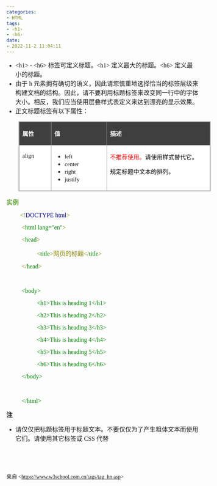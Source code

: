 ```yaml
---
categories:
- HTML
tags:
- ‹h1›
- ‹h6›
date:
- 2022-11-2 11:04:11
---
```


<ul style="list-style-type:disc">
    <li><span style="font-size:12.0pt"><span style="font-family:&quot;Comic Sans MS&quot;">&lt;h1&gt; - &lt;h6&gt;
            </span></span><span style="font-size:12.0pt"><span
                style="font-family:&quot;Microsoft YaHei UI&quot;">标签可定义标题。</span></span><span
            style="font-size:12.0pt"><span style="font-family:&quot;Comic Sans MS&quot;">&lt;h1&gt;
            </span></span><span style="font-size:12.0pt"><span
                style="font-family:&quot;Microsoft YaHei UI&quot;">定义最大的标题。</span></span><span
            style="font-size:12.0pt"><span style="font-family:&quot;Comic Sans MS&quot;">&lt;h6&gt;
            </span></span><span style="font-size:12.0pt"><span
                style="font-family:&quot;Microsoft YaHei UI&quot;">定义最小的标题。</span></span></li>
    <li><span style="font-size:12.0pt"><span style="font-family:&quot;Microsoft YaHei UI&quot;">由于</span></span><span
            style="font-size:12.0pt"><span style="font-family:&quot;Comic Sans MS&quot;"> h </span></span><span
            style="font-size:12.0pt"><span
                style="font-family:&quot;Microsoft YaHei UI&quot;">元素拥有确切的语义，因此请您慎重地选择恰当的标签层级来构建文档的结构。因此，请不要利用标题标签来改变同一行中的字体大小。相反，我们应当使用层叠样式表定义来达到漂亮的显示效果。</span></span>
    </li>
    <li><span style="font-size:12.0pt"><span
                style="font-family:&quot;Microsoft YaHei UI&quot;">正文标题标签有以下属性：</span></span></li>
</ul>
<table cellspacing="0" summary=""
    style="border-collapse:collapse; border-color:#a3a3a3; border-style:solid; border-width:1px;margin-left:32px;"
    class=" cke_show_border">
    <tbody>
        <tr>
            <td
                style="background-color:#3f3f3f; border-bottom:1px solid #a3a3a3; border-left:1px solid #a3a3a3; border-right:1px solid #a3a3a3; border-top:1px solid #a3a3a3; vertical-align:top; width:.8006in">
                <p><span style="font-size:11.5pt"><span style="font-family:&quot;Microsoft YaHei UI&quot;"><span
                                style="color:white"><strong>属性</strong></span></span></span></p>
            </td>
            <td
                style="background-color:#3f3f3f; border-bottom:1px solid #a3a3a3; border-left:1px solid #a3a3a3; border-right:1px solid #a3a3a3; border-top:1px solid #a3a3a3; vertical-align:top; width:1.4506in">
                <p><span style="font-size:11.5pt"><span style="font-family:&quot;Microsoft YaHei UI&quot;"><span
                                style="color:white"><strong>值</strong></span></span></span></p>
            </td>
            <td
                style="background-color:#3f3f3f; border-bottom:1px solid #a3a3a3; border-left:1px solid #a3a3a3; border-right:1px solid #a3a3a3; border-top:1px solid #a3a3a3; vertical-align:top; width:3.2923in">
                <p><span style="font-size:11.5pt"><span style="font-family:&quot;Microsoft YaHei UI&quot;"><span
                                style="color:white"><strong>描述</strong></span></span></span></p>
            </td>
        </tr>
        <tr>
            <td
                style="background-color:white; border-bottom:1px solid #a3a3a3; border-left:1px solid #a3a3a3; border-right:1px solid #a3a3a3; border-top:1px solid #a3a3a3; vertical-align:top; width:.7229in">
                <p><span style="font-size:11.5pt"><span
                            style="font-family:&quot;Comic Sans MS&quot;">align</span></span></p>
            </td>
            <td
                style="background-color:white; border-bottom:1px solid #a3a3a3; border-left:1px solid #a3a3a3; border-right:1px solid #a3a3a3; border-top:1px solid #a3a3a3; vertical-align:top; width:1.5284in">
                <ul>
                    <li><span style="font-size:11.5pt"><span
                                style="font-family:&quot;Comic Sans MS&quot;">left</span></span></li>
                    <li><span style="font-size:11.5pt"><span
                                style="font-family:&quot;Comic Sans MS&quot;">center</span></span></li>
                    <li><span style="font-size:11.5pt"><span
                                style="font-family:&quot;Comic Sans MS&quot;">right</span></span></li>
                    <li><span style="font-size:11.5pt"><span
                                style="font-family:&quot;Comic Sans MS&quot;">justify</span></span></li>
                </ul>
            </td>
            <td
                style="background-color:white; border-bottom:1px solid #a3a3a3; border-left:1px solid #a3a3a3; border-right:1px solid #a3a3a3; border-top:1px solid #a3a3a3; vertical-align:top; width:3.2923in">
                <p><span style="font-size:11.5pt"><span style="font-family:&quot;Microsoft YaHei UI&quot;"><span
                                style="color:#e80000">不推荐使用。</span><span
                                style="color:black">请使用样式替代它。</span></span></span></p>
                <p><span style="font-size:11.5pt"><span style="font-family:&quot;Microsoft YaHei UI&quot;"><span
                                style="color:black">规定标题中文本的排列。</span></span></span></p>
            </td>
        </tr>
    </tbody>
</table>
<p><span style="font-size:12.0pt"><span style="font-family:&quot;Microsoft YaHei UI&quot;"><span
                style="color:#6da845"><strong>实例</strong></span></span></span></p>
<p style="margin-left:36px"><span style="font-size:12.0pt"><span style="font-family:&quot;Comic Sans MS&quot;"><span
                style="color:olive">&lt;</span><span style="color:gray">!</span><span style="color:darkblue">DOCTYPE
                html</span><span style="color:olive">&gt;</span></span></span></p>
<p style="margin-left:40px"><span style="font-size:12.0pt"><span style="font-family:&quot;Comic Sans MS&quot;"><span
                style="color:olive">&lt;</span><span style="color:green">html</span><span style="color:green">
                lang="en"</span><span style="color:olive">&gt; </span></span></span></p>
<p style="margin-left:40px"><span style="font-size:12.0pt"><span style="font-family:&quot;Comic Sans MS&quot;"><span
                style="color:olive">&lt;</span><span style="color:green">head</span><span
                style="color:olive">&gt;</span></span></span></p>
<p style="margin-left:80px"><span style="font-size:12.0pt"><span style="font-family:&quot;Comic Sans MS&quot;"><span
                style="color:olive">&lt;</span></span><span style="font-family:&quot;Comic Sans MS&quot;"><span
                style="color:green">title</span></span><span style="font-family:&quot;Comic Sans MS&quot;"><span
                style="color:olive">&gt;</span></span><span style="font-family:&quot;Microsoft YaHei UI&quot;"><span
                style="color:olive">网页的标题</span></span><span style="font-family:&quot;Comic Sans MS&quot;"><span
                style="color:olive">&lt;/</span></span><span style="font-family:&quot;Comic Sans MS&quot;"><span
                style="color:green">title</span></span><span style="font-family:&quot;Comic Sans MS&quot;"><span
                style="color:olive">&gt;</span></span></span></p>
<p style="margin-left:40px"><span style="font-size:12.0pt"><span style="font-family:&quot;Comic Sans MS&quot;"><span
                style="color:olive">&lt;/</span><span style="color:green">head</span><span
                style="color:olive">&gt;</span></span></span></p>
<p style="margin-left:40px"><span style="font-size:12.0pt"><span style="font-family:&quot;Comic Sans MS&quot;"><span
                style="color:olive">&nbsp;</span></span></span></p>
<p style="margin-left:40px"><span style="font-size:12.0pt"><span style="font-family:&quot;Comic Sans MS&quot;"><span
                style="color:green">&lt;body&gt;</span></span></span></p>
<p style="margin-left:80px"><span style="font-size:12.0pt"><span style="font-family:&quot;Comic Sans MS&quot;"><span
                style="color:green">&lt;h1&gt;This is heading 1&lt;/h1&gt;</span></span></span></p>
<p style="margin-left:80px"><span style="font-size:12.0pt"><span style="font-family:&quot;Comic Sans MS&quot;"><span
                style="color:green">&lt;h2&gt;This is heading 2&lt;/h2&gt;</span></span></span></p>
<p style="margin-left:80px"><span style="font-size:12.0pt"><span style="font-family:&quot;Comic Sans MS&quot;"><span
                style="color:green">&lt;h3&gt;This is heading 3&lt;/h3&gt;</span></span></span></p>
<p style="margin-left:80px"><span style="font-size:12.0pt"><span style="font-family:&quot;Comic Sans MS&quot;"><span
                style="color:green">&lt;h4&gt;This is heading 4&lt;/h4&gt;</span></span></span></p>
<p style="margin-left:80px"><span style="font-size:12.0pt"><span style="font-family:&quot;Comic Sans MS&quot;"><span
                style="color:green">&lt;h5&gt;This is heading 5&lt;/h5&gt;</span></span></span></p>
<p style="margin-left:80px"><span style="font-size:12.0pt"><span style="font-family:&quot;Comic Sans MS&quot;"><span
                style="color:green">&lt;h6&gt;This is heading 6&lt;/h6&gt;</span></span></span></p>
<p style="margin-left:40px"><span style="font-size:12.0pt"><span style="font-family:&quot;Comic Sans MS&quot;"><span
                style="color:green">&lt;/body&gt;</span></span></span></p>
<p style="margin-left:40px"><span style="font-size:12.0pt"><span style="font-family:&quot;Comic Sans MS&quot;"><span
                style="color:green">&nbsp;</span></span></span></p>
<p style="margin-left:40px"><span style="font-size:12.0pt"><span style="font-family:&quot;Comic Sans MS&quot;"><span
                style="color:green">&lt;/html&gt;</span></span></span></p>
<p><span style="font-size:12.0pt"><span
            style="font-family:&quot;Microsoft YaHei UI&quot;"><strong>注</strong></span></span></p>
<ul style="list-style-type:disc">
    <li><span style="font-size:12.0pt"><span
                style="font-family:&quot;Microsoft YaHei UI&quot;">请仅仅把标题标签用于标题文本。不要仅仅为了产生粗体文本而使用它们。请使用其它标签或</span></span><span
            style="font-size:12.0pt"><span style="font-family:&quot;Comic Sans MS&quot;"> CSS </span></span><span
            style="font-size:12.0pt"><span style="font-family:&quot;Microsoft YaHei UI&quot;">代替</span></span></li>
</ul>
<p><span style="font-size:12.0pt"><span style="font-family:&quot;Microsoft YaHei UI&quot;">&nbsp;</span></span></p>
<p><span style="font-size:12.0pt"><span style="font-family:&quot;Comic Sans MS&quot;">&nbsp;</span></span></p>
<p><span style="font-family:&quot;Microsoft YaHei UI&quot;">来自</span><span
        style="font-family:&quot;Comic Sans MS&quot;"> &lt;</span><a
        data-cke-saved-href="https://www.w3school.com.cn/tags/tag_hn.asp"
        href="https://www.w3school.com.cn/tags/tag_hn.asp"><span
            style="font-family:&quot;Comic Sans MS&quot;">https://www.w3school.com.cn/tags/tag_hn.asp</span></a><span
        style="font-family:&quot;Comic Sans MS&quot;">&gt; </span></p>